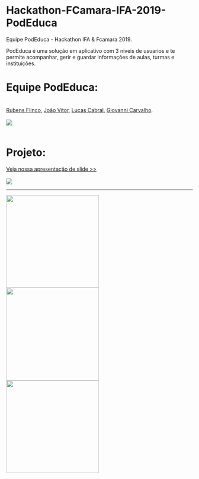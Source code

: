 # Hackathon-FCamara-IFA-2019-PodEduca
Equipe PodEduca - Hackathon IFA & Fcamara 2019.

PodEduca é uma solução em aplicativo com 3 niveis de usuarios e te permite acompanhar, gerir e guardar informações de aulas, turmas e instituições.

# Equipe PodEduca:
<br/>
<a href="https://github.com/JotinhaBR">Rubens Flinco</a>, <a href="https://github.com/joaovifonseca">João Vitor</a>, <a href="https://github.com/Luukitas">Lucas Cabral</a>, <a href="https://github.com/giocarvalho07">Giovanni Carvalho</a>.

<br/>
<br/>
<img src="https://i.imgur.com/ISxj7HW.jpg">
<br/>
<br/>



# Projeto:
<a href="https://docs.google.com/presentation/d/1OU6IxLznXCe-s9VPVBo7QnRGVE_A6nhTw1AaeLdtdKo/edit?usp=sharing">Veja nossa apresentação de slide >></a>
<br/><br/>
<img src="https://i.imgur.com/6DCZWV3.png">
<br>
<hr>
<img src="image" align="left" width="250px">
<img src="image" align="left" width="250px">
<img src="image" align="left" width="250px">
